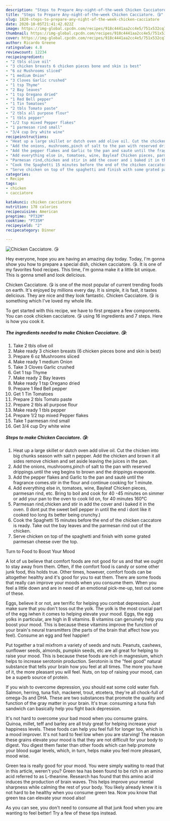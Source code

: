 ```yaml
---
description: "Steps to Prepare Any-night-of-the-week Chicken Cacciatore. 😘"
title: "Steps to Prepare Any-night-of-the-week Chicken Cacciatore. 😘"
slug: 1820-steps-to-prepare-any-night-of-the-week-chicken-cacciatore
date: 2020-10-05T21:41:42.022Z
image: https://img-global.cpcdn.com/recipes/918c4441aa2cc4e5/751x532cq70/chicken-cacciatore-😘-recipe-main-photo.jpg
thumbnail: https://img-global.cpcdn.com/recipes/918c4441aa2cc4e5/751x532cq70/chicken-cacciatore-😘-recipe-main-photo.jpg
cover: https://img-global.cpcdn.com/recipes/918c4441aa2cc4e5/751x532cq70/chicken-cacciatore-😘-recipe-main-photo.jpg
author: Ricardo Greene
ratingvalue: 4.8
reviewcount: 12234
recipeingredient:
- "2 tbls olive oil"
- "3 chicken breasts 6 chicken pieces bone and skin is best"
- "6 oz Mushrooms sliced"
- "1 medium Onion"
- "3 Cloves Garlic crushed"
- "1 tsp Thyme"
- "2 Bay leaves"
- "1 tsp Oregano dried"
- "1 Red Bell pepper"
- "1 Tin Tomatoes"
- "2 tbls Tomato paste"
- "2 tbls all purpose flour"
- "1 tbls pepper"
- "1/2 tsp mixed Pepper flakes"
- "1 parmesan rind small"
- "3/4 cup Dry white wine"
recipeinstructions:
- "Heat up a large skillet or dutch oven add olive oil. Cut the chicken into big chunks season with salt n pepper. Add the chicken and brown it all sides remove chicken and set aside leaving the juices in the pan."
- "Add the onions, mushrooms,pinch of salt to the pan with reserved drippings.until the veg begins to brown and the drippings evaporate."
- "Add the pepper flakes and Garlic to the pan and sautè until the fragrance comes.stir in the flour and continue cooking for 1 minute."
- "Add everything else in, tomatoes, wine, Bayleaf Chicken pieces, parmesan rind, etc. Bring to boil and cook for 40 -45 minutes on simmer or add your pan to the oven to cook lid on, for 40 minutes 160°C"
- "Parmesan rind,chicken and stir in add the cover and i baked it in the oven. (I dont put the sweet bell pepper in until the end i dont like it cooked too long its better being crunchy.)"
- "Cook the Spaghetti 15 minutes before the end of the chicken caccatore is ready. Take out the bay leaves and the parmesan rind out of the chicken."
- "Serve chicken on top of the spaghetti and finish with some grated parmesan cheese over the top."
categories:
- Recipe
tags:
- chicken
- cacciatore

katakunci: chicken cacciatore 
nutrition: 178 calories
recipecuisine: American
preptime: "PT32M"
cooktime: "PT35M"
recipeyield: "2"
recipecategory: Dinner

---
```



![Chicken Cacciatore. 😘](https://img-global.cpcdn.com/recipes/918c4441aa2cc4e5/751x532cq70/chicken-cacciatore-😘-recipe-main-photo.jpg)

Hey everyone, hope you are having an amazing day today. Today, I'm gonna show you how to prepare a special dish, chicken cacciatore. 😘. It is one of my favorites food recipes. This time, I'm gonna make it a little bit unique. This is gonna smell and look delicious.

Chicken Cacciatore. 😘 is one of the most popular of current trending foods on earth. It's enjoyed by millions every day. It is simple, it is fast, it tastes delicious. They are nice and they look fantastic. Chicken Cacciatore. 😘 is something which I've loved my whole life.




To get started with this recipe, we have to first prepare a few components. You can cook chicken cacciatore. 😘 using 16 ingredients and 7 steps. Here is how you cook it.

<!--inarticleads1-->

##### The ingredients needed to make Chicken Cacciatore. 😘:

1. Take 2 tbls olive oil
1. Make ready 3 chicken breasts (6 chicken pieces bone and skin is best)
1. Prepare 6 oz Mushrooms sliced
1. Make ready 1 medium Onion
1. Take 3 Cloves Garlic crushed
1. Get 1 tsp Thyme
1. Make ready 2 Bay leaves
1. Make ready 1 tsp Oregano dried
1. Prepare 1 Red Bell pepper
1. Get 1 Tin Tomatoes
1. Prepare 2 tbls Tomato paste
1. Prepare 2 tbls all purpose flour
1. Make ready 1 tbls pepper
1. Prepare 1/2 tsp mixed Pepper flakes
1. Take 1 parmesan rind small
1. Get 3/4 cup Dry white wine




<!--inarticleads2-->

##### Steps to make Chicken Cacciatore. 😘:

1. Heat up a large skillet or dutch oven add olive oil. Cut the chicken into big chunks season with salt n pepper. Add the chicken and brown it all sides remove chicken and set aside leaving the juices in the pan.
1. Add the onions, mushrooms,pinch of salt to the pan with reserved drippings.until the veg begins to brown and the drippings evaporate.
1. Add the pepper flakes and Garlic to the pan and sautè until the fragrance comes.stir in the flour and continue cooking for 1 minute.
1. Add everything else in, tomatoes, wine, Bayleaf Chicken pieces, parmesan rind, etc. Bring to boil and cook for 40 -45 minutes on simmer or add your pan to the oven to cook lid on, for 40 minutes 160°C
1. Parmesan rind,chicken and stir in add the cover and i baked it in the oven. (I dont put the sweet bell pepper in until the end i dont like it cooked too long its better being crunchy.)
1. Cook the Spaghetti 15 minutes before the end of the chicken caccatore is ready. Take out the bay leaves and the parmesan rind out of the chicken.
1. Serve chicken on top of the spaghetti and finish with some grated parmesan cheese over the top.




Turn to Food to Boost Your Mood


A lot of us believe that comfort foods are not good for us and that we ought to stay away from them. Often, if the comfort food is candy or some other junk food, this holds true. Other times, however, comfort foods can be altogether healthy and it's good for you to eat them. There are some foods that really can improve your moods when you consume them. When you feel a little down and are in need of an emotional pick-me-up, test out some of these.

Eggs, believe it or not, are terrific for helping you combat depression. Just make sure that you don't toss out the yolk. The yolk is the most crucial part of the egg iwhen it comes to helping elevate your mood. Eggs, the egg yolks in particular, are high in B vitamins. B vitamins can genuinely help you boost your mood. This is because these vitamins improve the function of your brain's neural transmitters (the parts of the brain that affect how you feel). Consume an egg and feel happier!

Put together a trail mixfrom a variety of seeds and nuts. Peanuts, cashews, sunflower seeds, almonds, pumpkin seeds, etc are all great for helping to raise your mood. This is because these foods are rich in magnesium, which helps to increase serotonin production. Serotonin is the "feel good" natural substance that tells your brain how you feel at all times. The more you have of it, the more pleasant you will feel. Nuts, on top of raising your mood, can be a superb source of protein.

If you wish to overcome depression, you should eat some cold water fish. Salmon, herring, tuna fish, mackerel, trout, etcetera, they're all chock-full of omega-3s and DHA. These are two substances that promote the quality and function of the gray matter in your brain. It's true: consuming a tuna fish sandwich can basically help you fight back depression. 

It's not hard to overcome your bad mood when you consume grains. Quinoa, millet, teff and barley are all truly great for helping increase your happiness levels. These foods can help you feel full for longer too, which is a mood improver. It's not hard to feel low when you are starving! The reason these grains elevate your mood is that they are not difficult for your body to digest. You digest them faster than other foods which can help promote your blood sugar levels, which, in turn, helps make you feel more pleasant, mood wise.

Green tea is really good for your mood. You were simply waiting to read that in this article, weren't you? Green tea has been found to be rich in an amino acid referred to as L-theanine. Research has found that this amino acid induces the production of brain waves. This helps improve your mental sharpness while calming the rest of your body. You likely already knew it is not hard to be healthy when you consume green tea. Now you know that green tea can elevate your mood also!

As you can see, you don't need to consume all that junk food when you are wanting to feel better! Try  a few  of  these  tips  instead.

